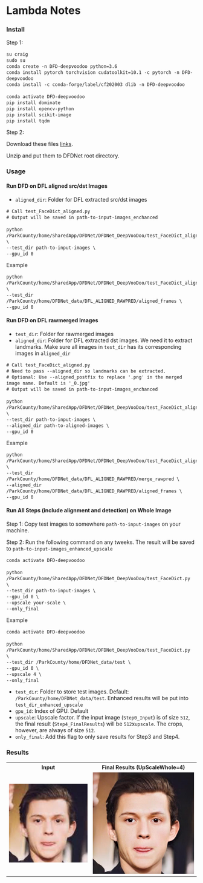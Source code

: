 # Lambda Notes


### Install

Step 1:

```
su craig
sudo su
conda create -n DFD-deepvoodoo python=3.6
conda install pytorch torchvision cudatoolkit=10.1 -c pytorch -n DFD-deepvoodoo
conda install -c conda-forge/label/cf202003 dlib -n DFD-deepvoodoo

conda activate DFD-deepvoodoo
pip install dominate
pip install opencv-python
pip install scikit-image
pip install tqdm
```

Step 2:

Download these files [links](https://drive.google.com/drive/folders/1bayYIUMCSGmoFPyd4Uu2Uwn347RW-vl5).

Unzip and put them to DFDNet root directory.


### Usage


#### Run DFD on DFL aligned src/dst Images

- `aligned_dir`: Folder for DFL extracted src/dst images

```
# Call test_FaceDict_aligned.py
# Output will be saved in path-to-input-images_enchanced

python /ParkCounty/home/SharedApp/DFDNet/DFDNet_DeepVooDoo/test_FaceDict_aligned.py  \
--test_dir path-to-input-images \
--gpu_id 0
```

Example

```
python /ParkCounty/home/SharedApp/DFDNet/DFDNet_DeepVooDoo/test_FaceDict_aligned.py  \
--test_dir /ParkCounty/home/DFDNet_data/DFL_ALIGNED_RAWPRED/aligned_frames \
--gpu_id 0
```


#### Run DFD on DFL rawmerged Images 

- `test_dir`: Folder for rawmerged images
- `aligned_dir`: Folder for DFL extracted dst images. We need it to extract landmarks. 
Make sure all images in `test_dir` has its corresponding images in `aligned_dir`

```
# Call test_FaceDict_aligned.py
# Need to pass --aligned_dir so landmarks can be extracted. 
# Optional: Use --aligned_postfix to replace '.png' in the merged image name. Default is '_0.jpg'
# Output will be saved in path-to-input-images_enchanced

python /ParkCounty/home/SharedApp/DFDNet/DFDNet_DeepVooDoo/test_FaceDict_aligned.py  \
--test_dir path-to-input-images \
--aligned_dir path-to-aligned-images \
--gpu_id 0
```

Example

```
python /ParkCounty/home/SharedApp/DFDNet/DFDNet_DeepVooDoo/test_FaceDict_aligned.py  \
--test_dir /ParkCounty/home/DFDNet_data/DFL_ALIGNED_RAWPRED/merge_rawpred \
--aligned_dir /ParkCounty/home/DFDNet_data/DFL_ALIGNED_RAWPRED/aligned_frames \
--gpu_id 0
```

#### Run All Steps (include alignment and detection) on Whole Image

Step 1: Copy test images to somewhere `path-to-input-images` on your machine.

Step 2: Run the following command on any tweeks. The result will be saved to `path-to-input-images_enhanced_upscale`

```
conda activate DFD-deepvoodoo

python /ParkCounty/home/SharedApp/DFDNet/DFDNet_DeepVooDoo/test_FaceDict.py  \
--test_dir path-to-input-images \
--gpu_id 0 \
--upscale your-scale \
--only_final 

```

Example

```
conda activate DFD-deepvoodoo

python /ParkCounty/home/SharedApp/DFDNet/DFDNet_DeepVooDoo/test_FaceDict.py  \
--test_dir /ParkCounty/home/DFDNet_data/test \
--gpu_id 0 \
--upscale 4 \
--only_final 
```


* `test_dir`: Folder to store test images. Default: `/ParkCounty/home/DFDNet_data/test`. Enhanced results will be put into `test_dir_enhanced_upscale`
* `gpu_id`: Index of GPU. Default 
* `upscale`: Upscale factor. If the input image (`Step0_Input`) is of size `512`, the final result (`Step4_FinalResults`) will be `512`x`upscale`. The crops, however, are always of size `512`.
* `only_final`: Add this flag to only save results for Step3 and Step4.

### Results

 <table  style="float:center" width=100%>
 <tr>
  <th><B> Input </B></th><th><B>Final Results (UpScaleWhole=4)</B></th>
 </tr>
  <tr>
  <td>
  <img src='./Imgs/parker_input.jpg' width="512">
  </td>
  <td>
  <img src='./Imgs/parker_output.jpg' width="512">
  </td>
 </tr>
  
 </table>

